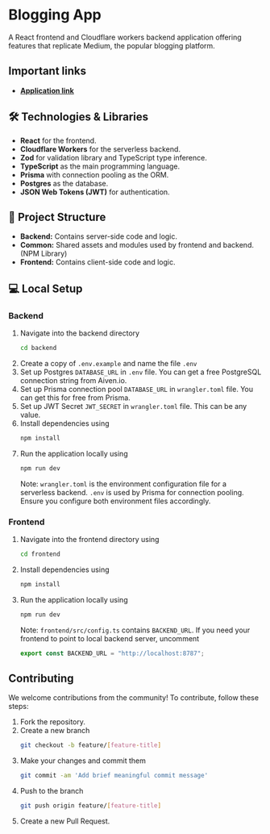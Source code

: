 # Blogging App

A React frontend and Cloudflare workers backend application offering features that replicate Medium, the popular blogging platform.

## Important links
- **[Application link](https://blog-website-krish-anands-projects.vercel.app/)**


## 🛠 Technologies & Libraries
- **React** for the frontend.
- **Cloudflare Workers** for the serverless backend.
- **Zod** for validation library and TypeScript type inference.
- **TypeScript** as the main programming language.
- **Prisma** with connection pooling as the ORM.
- **Postgres** as the database.
- **JSON Web Tokens (JWT)** for authentication.

## 📁 Project Structure
- **Backend:** Contains server-side code and logic.
- **Common:** Shared assets and modules used by frontend and backend. (NPM Library)
- **Frontend:** Contains client-side code and logic.

## 💻 Local Setup
### Backend
1. Navigate into the backend directory
    ```sh
    cd backend
    ```
2. Create a copy of `.env.example` and name the file `.env`
3. Set up Postgres `DATABASE_URL` in `.env` file. You can get a free PostgreSQL connection string from Aiven.io.
4. Set up Prisma connection pool `DATABASE_URL` in `wrangler.toml` file. You can get this for free from Prisma.
5. Set up JWT Secret `JWT_SECRET` in `wrangler.toml` file. This can be any value.
6. Install dependencies using
    ```sh
    npm install
    ```
7. Run the application locally using
    ```sh
    npm run dev
    ```
    Note: `wrangler.toml` is the environment configuration file for a serverless backend. `.env` is used by Prisma for connection pooling. Ensure you configure both environment files accordingly.

### Frontend
1. Navigate into the frontend directory using
    ```sh
    cd frontend
    ```
2. Install dependencies using
    ```sh
    npm install
    ```
3. Run the application locally using
    ```sh
    npm run dev
    ```
    Note: `frontend/src/config.ts` contains `BACKEND_URL`. If you need your frontend to point to local backend server, uncomment 
    ```ts
    export const BACKEND_URL = "http://localhost:8787";
    ```



## Contributing
We welcome contributions from the community! To contribute, follow these steps:

1. Fork the repository.
2. Create a new branch
    ```sh
    git checkout -b feature/[feature-title]
    ```
3. Make your changes and commit them
    ```sh
    git commit -am 'Add brief meaningful commit message'
    ```
4. Push to the branch
    ```sh
    git push origin feature/[feature-title]
    ```
5. Create a new Pull Request.
